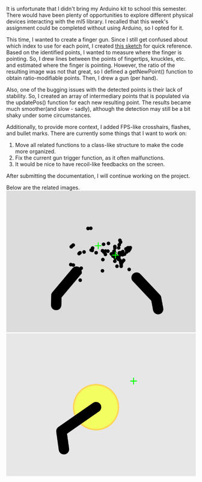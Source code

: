 It is unfortunate that I didn't bring my Arduino kit to school this semester. There would have been plenty of opportunities to explore different physical devices interacting with the ml5 library. I recalled that this week's assignment could be completed without using Arduino, so I opted for it.

This time, I wanted to create a finger gun. Since I still get confused about which index to use for each point, I created [this sketch](https://editor.p5js.org/ob2sd/sketches/5p8xYhpXw) for quick reference. Based on the identified points, I wanted to measure where the finger is pointing. So, I drew lines between the points of fingertips, knuckles, etc. and estimated where the finger is pointing. However, the ratio of the resulting image was not that great, so I defined a getNewPoint() function to obtain ratio-modifiable points. Then, I drew a gun (per hand).

Also, one of the bugging issues with the detected points is their lack of stability. So, I created an array of intermediary points that is populated via the updatePos() function for each new resulting point. The results became much smoother(and slow - sadly), although the detection may still be a bit shaky under some circumstances.

Additionally, to provide more context, I added FPS-like crosshairs, flashes, and bullet marks.
There are currently some things that I want to work on:
1. Move all related functions to a class-like structure to make the code more organized.
2. Fix the current gun trigger function, as it often malfunctions.
3. It would be nice to have recoil-like feedbacks on the screen.

After submitting the documentation, I will continue working on the project.

Below are the related images.
<img src="./0.png" width="600px"/>
<img src="./1.png" width="600px"/>
